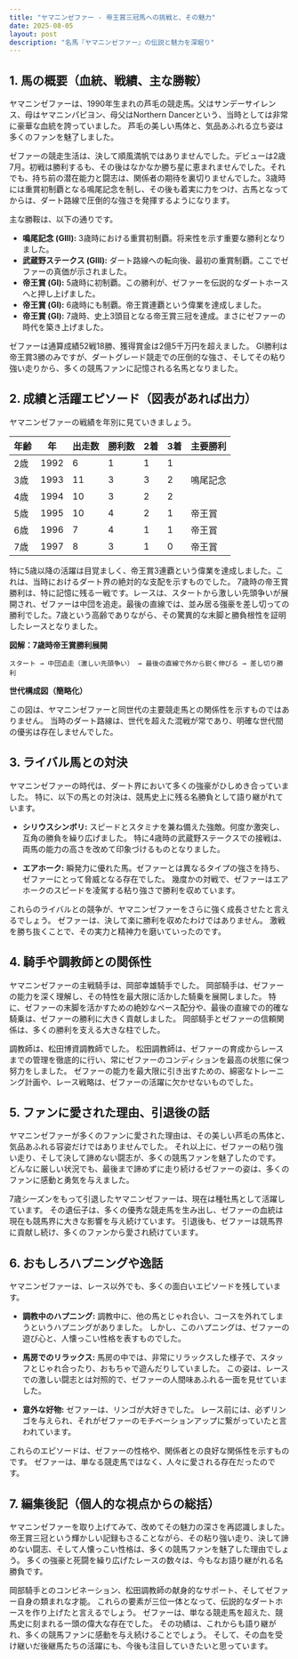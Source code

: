```yaml
---
title: "ヤマニンゼファー - 帝王賞三冠馬への挑戦と、その魅力"
date: 2025-08-05
layout: post
description: "名馬『ヤマニンゼファー』の伝説と魅力を深堀り"
---
```


## 1. 馬の概要（血統、戦績、主な勝鞍）

ヤマニンゼファーは、1990年生まれの芦毛の競走馬。父はサンデーサイレンス、母はヤマニンパピヨン、母父はNorthern Dancerという、当時としては非常に豪華な血統を誇っていました。  芦毛の美しい馬体と、気品あふれる立ち姿は多くのファンを魅了しました。

ゼファーの競走生活は、決して順風満帆ではありませんでした。デビューは2歳7月。初戦は勝利するも、その後はなかなか勝ち星に恵まれませんでした。それでも、持ち前の潜在能力と闘志は、関係者の期待を裏切りませんでした。3歳時には重賞初制覇となる鳴尾記念を制し、その後も着実に力をつけ、古馬となってからは、ダート路線で圧倒的な強さを発揮するようになります。

主な勝鞍は、以下の通りです。

* **鳴尾記念 (GIII):** 3歳時における重賞初制覇。将来性を示す重要な勝利となりました。
* **武蔵野ステークス (GIII):** ダート路線への転向後、最初の重賞制覇。ここでゼファーの真価が示されました。
* **帝王賞 (GI):** 5歳時に初制覇。この勝利が、ゼファーを伝説的なダートホースへと押し上げました。
* **帝王賞 (GI):** 6歳時にも制覇。帝王賞連覇という偉業を達成しました。
* **帝王賞 (GI):** 7歳時、史上3頭目となる帝王賞三冠を達成。まさにゼファーの時代を築き上げました。


ゼファーは通算成績52戦18勝、獲得賞金は2億5千万円を超えました。  GI勝利は帝王賞3勝のみですが、ダートグレード競走での圧倒的な強さ、そしてその粘り強い走りから、多くの競馬ファンに記憶される名馬となりました。


## 2. 成績と活躍エピソード（図表があれば出力）

ヤマニンゼファーの戦績を年別に見ていきましょう。

| 年齢 | 年 | 出走数 | 勝利数 | 2着 | 3着 | 主要勝利 |
|---|---|---|---|---|---|---|
| 2歳 | 1992 | 6 | 1 | 1 | 1 |  |
| 3歳 | 1993 | 11 | 3 | 3 | 2 | 鳴尾記念 |
| 4歳 | 1994 | 10 | 3 | 2 | 2 |  |
| 5歳 | 1995 | 10 | 4 | 2 | 1 | 帝王賞 |
| 6歳 | 1996 | 7 | 4 | 1 | 1 | 帝王賞 |
| 7歳 | 1997 | 8 | 3 | 1 | 0 | 帝王賞 |


特に5歳以降の活躍は目覚ましく、帝王賞3連覇という偉業を達成しました。これは、当時におけるダート界の絶対的な支配を示すものでした。  7歳時の帝王賞勝利は、特に記憶に残る一戦です。レースは、スタートから激しい先頭争いが展開され、ゼファーは中団を追走。最後の直線では、並み居る強豪を差し切っての勝利でした。7歳という高齢でありながら、その驚異的な末脚と勝負根性を証明したレースとなりました。

**図解：7歳時帝王賞勝利展開**

```
スタート → 中団追走（激しい先頭争い） → 最後の直線で外から鋭く伸びる → 差し切り勝利
```

**世代構成図（簡略化）**

この図は、ヤマニンゼファーと同世代の主要競走馬との関係性を示すものではありません。  当時のダート路線は、世代を超えた混戦が常であり、明確な世代間の優劣は存在しませんでした。


## 3. ライバル馬との対決

ヤマニンゼファーの時代は、ダート界において多くの強豪がひしめき合っていました。  特に、以下の馬との対決は、競馬史上に残る名勝負として語り継がれています。

* **シリウスシンボリ:**  スピードとスタミナを兼ね備えた強敵。何度か激突し、互角の勝負を繰り広げました。  特に4歳時の武蔵野ステークスでの接戦は、両馬の能力の高さを改めて印象づけるものとなりました。

* **エアホーク:**  瞬発力に優れた馬。ゼファーとは異なるタイプの強さを持ち、ゼファーにとって脅威となる存在でした。  幾度かの対戦で、ゼファーはエアホークのスピードを凌駕する粘り強さで勝利を収めています。

これらのライバルとの競争が、ヤマニンゼファーをさらに強く成長させたと言えるでしょう。  ゼファーは、決して楽に勝利を収めたわけではありません。  激戦を勝ち抜くことで、その実力と精神力を磨いていったのです。


## 4. 騎手や調教師との関係性

ヤマニンゼファーの主戦騎手は、岡部幸雄騎手でした。  岡部騎手は、ゼファーの能力を深く理解し、その特性を最大限に活かした騎乗を展開しました。  特に、ゼファーの末脚を活かすための絶妙なペース配分や、最後の直線での的確な騎乗は、ゼファーの勝利に大きく貢献しました。  岡部騎手とゼファーの信頼関係は、多くの勝利を支える大きな柱でした。

調教師は、松田博資調教師でした。  松田調教師は、ゼファーの育成からレースまでの管理を徹底的に行い、常にゼファーのコンディションを最高の状態に保つ努力をしました。  ゼファーの能力を最大限に引き出すための、綿密なトレーニング計画や、レース戦略は、ゼファーの活躍に欠かせないものでした。


## 5. ファンに愛された理由、引退後の話

ヤマニンゼファーが多くのファンに愛された理由は、その美しい芦毛の馬体と、気品あふれる容姿だけではありませんでした。  それ以上に、ゼファーの粘り強い走り、そして決して諦めない闘志が、多くの競馬ファンを魅了したのです。  どんなに厳しい状況でも、最後まで諦めずに走り続けるゼファーの姿は、多くのファンに感動と勇気を与えました。

7歳シーズンをもって引退したヤマニンゼファーは、現在は種牡馬として活躍しています。  その遺伝子は、多くの優秀な競走馬を生み出し、ゼファーの血統は現在も競馬界に大きな影響を与え続けています。  引退後も、ゼファーは競馬界に貢献し続け、多くのファンから愛され続けています。


## 6. おもしろハプニングや逸話

ヤマニンゼファーは、レース以外でも、多くの面白いエピソードを残しています。

* **調教中のハプニング:**  調教中に、他の馬とじゃれ合い、コースを外れてしまうというハプニングがありました。  しかし、このハプニングは、ゼファーの遊び心と、人懐っこい性格を表すものでした。

* **馬房でのリラックス:**  馬房の中では、非常にリラックスした様子で、スタッフとじゃれ合ったり、おもちゃで遊んだりしていました。  この姿は、レースでの激しい闘志とは対照的で、ゼファーの人間味あふれる一面を見せていました。

* **意外な好物:**  ゼファーは、リンゴが大好きでした。  レース前には、必ずリンゴを与えられ、それがゼファーのモチベーションアップに繋がっていたと言われています。


これらのエピソードは、ゼファーの性格や、関係者との良好な関係性を示すものです。  ゼファーは、単なる競走馬ではなく、人々に愛される存在だったのです。


## 7. 編集後記（個人的な視点からの総括）

ヤマニンゼファーを取り上げてみて、改めてその魅力の深さを再認識しました。  帝王賞三冠という輝かしい記録もさることながら、その粘り強い走り、決して諦めない闘志、そして人懐っこい性格は、多くの競馬ファンを魅了した理由でしょう。  多くの強豪と死闘を繰り広げたレースの数々は、今もなお語り継がれる名勝負です。

岡部騎手とのコンビネーション、松田調教師の献身的なサポート、そしてゼファー自身の類まれな才能。  これらの要素が三位一体となって、伝説的なダートホースを作り上げたと言えるでしょう。  ゼファーは、単なる競走馬を超えた、競馬史に刻まれる一頭の偉大な存在でした。  その功績は、これからも語り継がれ、多くの競馬ファンに感動を与え続けることでしょう。  そして、その血を受け継いだ後継馬たちの活躍にも、今後も注目していきたいと思っています。
